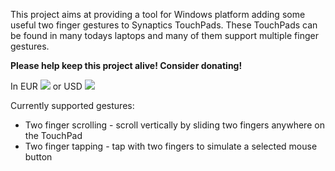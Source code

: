 This project aims at providing a tool for Windows platform adding some useful two finger gestures to Synaptics TouchPads. These TouchPads can be found in many todays laptops and many of them support multiple finger gestures.

**Please help keep this project alive! Consider donating!**

In EUR
[![](https://www.paypal.com/en_US/i/btn/x-click-butcc-donate.gif)](https://www.paypal.com/cgi-bin/webscr?cmd=_xclick&business=arkadiusz%2ewahlig%40googlemail%2ecom&item_name=TwoFingerScroll%20Donation&no_shipping=1&no_note=1&tax=0&currency_code=EUR&lc=EN&bn=PP%2dDonationsBF&charset=UTF%2d8)
or USD
[![](https://www.paypal.com/en_US/i/btn/x-click-butcc-donate.gif)](https://www.paypal.com/cgi-bin/webscr?cmd=_xclick&business=arkadiusz%2ewahlig%40googlemail%2ecom&item_name=TwoFingerScroll%20Donation&no_shipping=1&no_note=1&tax=0&currency_code=USD&lc=EN&bn=PP%2dDonationsBF&charset=UTF%2d8)

Currently supported gestures:
  * Two finger scrolling - scroll vertically by sliding two fingers anywhere on the TouchPad
  * Two finger tapping - tap with two fingers to simulate a selected mouse button